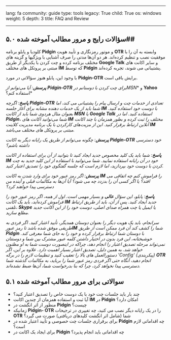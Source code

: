 

---

lang: fa
community: guide
type: tools
legacy: True
child: True
os: windows
weight: 5
depth: 3
title: FAQ and Review

---

<a name="6.0"></a>
## ۵.۰ سؤالات رایج و مرور مطالب آموخته شده##

کلودیا و پابلو برنامه **Pidgin** و موتور رمزنگاری و تأیید هویت **OTR** وابسته به آن را با موفقیت نصب و تنظیم کرده‌اند. هر دو آن‌ها مدتی را صرف آشنایی با ویژگیها و گزینه های مختلف برنامه کرده و چت کردن با یکدیگر از طریق **Google Talk** و سایر اکانت های مبتنی بر پروتکل های مختلف **IM** که توسط **Pidgin** پشتیبانی می شوند، تجربه کرده‌اند.

با وجود این، پابلو هنوز سؤالاتی در مورد **Pidgin-OTR** برایش باقی است.


<div class="background" markdown="1"> 

***پرسش**: آیا می‌توانم از **Pidgin-OTR** برای چت کردن با دوستانم در**MSN** و **Yahoo**  استفاده کنم؟*

***پاسخ**: اگرچه **Pidgin-OTR** تعدادی از خدمات چت و ارسال پیام را پشتیبانی می کند، اما شما باید از یک خدمات دهنده مشابه برای آغاز جلسه **IM** با دوست خود استفاده کنید. بعنوان مثال هردوی شما باید از اکانت **MSN**  یا **Google Talk** استفاده کنید. اما در **Pidgin**، شما می‌توانید اکانت های **IM** مختلف را ثبت کرده و بطور همزمان با چند اکانت آنلاین ارتباط برقرار کنید. این از مزیت‌های کارکردن با یک برنامه مدیریت کلاینت **IM** مبتنی بر پروتکل های مختلف می‌باشد.*

***پرسش**: چگونه می‌توانم از طریق یک رایانه دیگر به اکانت **Pidgin-OTR** خود دسترسی داشته باشم؟*

***پاسخ**: شما باید یک کلید مخصوص جدید ایجاد کنید تا بتوانید از آن برای استفاده از اکانت **IM** خود در آن رایانه استفاده نمایید. شما می‌توانید با استفاده از این کلید جدید به چت کردن با دوست خود بپردازید، اما لازم است که جلسه گفتگوی خود را تصدیق اعتبار کنید.*

***پرسش**: اگر رمز عبور خود برای وارد شدن به اکانت **IM** را فراموش کنم چه اتفاقی می افتد؟ یا اگر کسی آن را بدزدد چه می شود؟ آیا آن‌ها به مکالمات قبلی و آینده من دسترسی پیدا خواهند کرد؟*

***پاسخ**: پابلو، این سؤال **عالی** و بسیار مهمی است. اول از همه، اگر رمز عبور خود را فراموش کرده‌اید، باید یک اکانت **IM** جدید ایجاد کنید. پس از آن، باید از طریق ارتباط تلفنی، **Skype** یا ایمیل یا چت همراه صدای اصلی، دوست خود را از این اکانت جدید مطلع سازید.*

*سرانجام، باید یک هویت دیگر را بعنوان دوستان همدیگر، تأیید اعتبار کنید. اگر فردی به طریقی موفق شده باشد تا رمز عبور**IM** شما را کشف کند آن فرد ممکن است از طریق **Pidgin**  با دوستان شما ارتباط برقرار کرده و خود را به جای شما معرفی کند. خوشبختانه، این فرد بدون در اختیار داشتن کلمه عبور مشترک بین شما و دوستتان نمی‌تواند مرحله تصدیق اعتبار را انجام دهد، چراکه در اینصورت دوست شما به او مظنون خواهد شد. به همین دلیل، تصدیق اعتبار بسیار اهمیت دارد. علاوه بر این، اگر دستورالعمل های بالا را تعقیب کنید و تنظیمات لازم را در برگه 'Config' (پیکربندی)   **OTR** انجام دهید، آنگاه حتی اگر فردی رمز عبور شما را برباید، به مکالمات گذشته شما دسترسی پیدا نخواهد کرد، چرا که بنا بدرخواست شما، آن‌ها ضبط نشده‌اند.*

</div>


<a name="5.1"></a>
## ۵.۱ سوالاتی برای مرور مطالب آموخته شده ##

- چند بار باید جلسات چت خود با یک دوست خاص را تصدیق اعتبار کنید؟   
- آیا ثبت و استفاده همزمان از چندین اکانت **IM** در **Pidgin** امکان دارد؟
- منظور از اثر انگشت در **Pidgin** چیست؟
- زمانیکه **Pidgin- OTR** را در یک رایانه دیگر نصب می کنید، چه تغییری در ترجیحات **OTR** شما (شامل اثر انگشت کلیدهای دریافتی) صورت می گیرد؟
- برای برقراری جلسات چت خصوصی و تأیید اعتبار شده در **Pidgin** چه اقداماتی لازم است؟
- برای ایجاد یک اکانت در **Pidgin** چه اقداماتی باید انجام پذیرد؟

